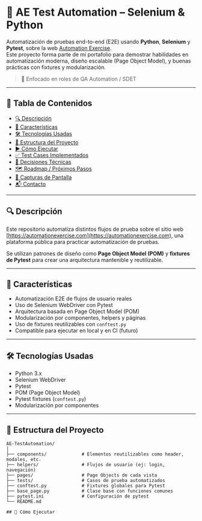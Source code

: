 # 🧪 AE Test Automation – Selenium & Python

Automatización de pruebas end-to-end (E2E) usando **Python**, **Selenium** y **Pytest**, sobre la web [Automation Exercise](https://automationexercise.com).  
Este proyecto forma parte de mi portafolio para demostrar habilidades en automatización moderna, diseño escalable (Page Object Model), y buenas prácticas con fixtures y modularización.

> 🎯 Enfocado en roles de QA Automation / SDET

---

## 📌 Tabla de Contenidos

- [🔍 Descripción](#-descripción)
- [🚀 Características](#-características)
- [🛠️ Tecnologías Usadas](#-tecnologías-usadas)
- [📁 Estructura del Proyecto](#-estructura-del-proyecto)
- [▶️ Cómo Ejecutar](#-cómo-ejecutar)
- [✅ Test Cases Implementados](#-test-cases-implementados)
- [🧠 Decisiones Técnicas](#-decisiones-técnicas)
- [🗺️ Roadmap / Próximos Pasos](#-roadmap--próximos-pasos)
- [📸 Capturas de Pantalla](#-capturas-de-pantalla)
- [📬 Contacto](#-contacto)

---

## 🔍 Descripción

Este repositorio automatiza distintos flujos de prueba sobre el sitio web [https://automationexercise.com](https://automationexercise.com), una plataforma pública para practicar automatización de pruebas.

Se utilizan patrones de diseño como **Page Object Model (POM)** y **fixtures de Pytest** para crear una arquitectura mantenible y reutilizable.

---

## 🚀 Características

- Automatización E2E de flujos de usuario reales
- Uso de Selenium WebDriver con Pytest
- Arquitectura basada en Page Object Model (POM)
- Modularización por componentes, helpers y páginas
- Uso de fixtures reutilizables con `conftest.py`
- Compatible para ejecutar en local y en CI (futuro)

---

## 🛠️ Tecnologías Usadas

- Python 3.x  
- Selenium WebDriver  
- Pytest  
- POM (Page Object Model)  
- Pytest fixtures (`conftest.py`)  
- Modularización por componentes

---

## 📁 Estructura del Proyecto

```plaintext
AE-TestAutomation/
│
├── components/             # Elementos reutilizables como header, modales, etc.
├── helpers/                # Flujos de usuario (ej: login, navegación)
├── pages/                  # Page Objects de cada vista
├── tests/                  # Casos de prueba automatizados
├── conftest.py             # Fixtures globales para Pytest
├── base_page.py            # Clase base con funciones comunes
├── pytest.ini              # Configuración de pytest
└── README.md

## 📁 Cómo Ejecutar


